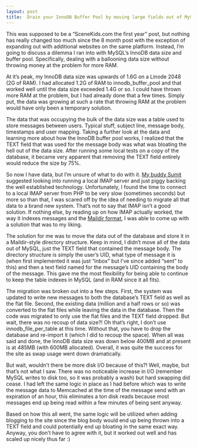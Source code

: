 ```yaml
---
layout: post
title:  Drain your InnoDB Buffer Pool by moving large fields out of MySQL
---
```


This was supposed to be a “SceneKids.com the first year” post, but nothing has really changed too much since the 8 month post with the exception of expanding out with additional websites on the same platform. Instead, I’m going to discuss a dilemma I ran into with MySQL’s InnoDB data size and buffer pool. Specifically, dealing with a ballooning data size without throwing money at the problem for more RAM.

At it’s peak, my InnoDB data size was upwards of 1.6G on a Linode 2048 (2G of RAM). I had allocated 1.2G of RAM to innodb_buffer_pool and that worked well until the data size exceeded 1.4G or so. I could have thrown more RAM at the problem, but I had already done that a few times. Simply put, the data was growing at such a rate that throwing RAM at the problem would have only been a temporary solution.

The data that was occupying the bulk of the data size was a table used to store messages between users. Typical stuff, subject line, message body, timestamps and user mapping. Taking a further look at the data and learning more about how the InnoDB buffer pool works, I realized that the TEXT field that was used for the message body was what was bloating the hell out of the data size. After running some local tests on a copy of the database, it became very apparent that removing the TEXT field entirely would reduce the size by 75%.

So now I have data, but I’m unsure of what to do with it. [My buddy Sumit](http://sumitbirla.com/) suggested looking into running a local IMAP server and just piggy backing the well established technology. Unfortunately, I found the time to connect to a local IMAP server from PHP to be very slow (sometimes seconds) but more so than that, I was scared off by the idea of needing to migrate all that data to a brand new system. That’s not to say that IMAP isn’t a good solution. If nothing else, by reading up on how IMAP actually worked, the way it indexes messages and the [Maildir format](http://en.wikipedia.org/wiki/Maildir), I was able to come up with a solution that was to my liking.

The solution for me was to move the data out of the database and store it in a Maildir-style directory structure. Keep in mind, I didn’t move all of the data out of MySQL, just the TEXT field that contained the message body. The directory structure is simply the user’s UID, what type of message it is (when first implemented it was just “inbox” but I’ve since added “sent” to this) and then a text field named for the message’s UID containing the body of the message. This gave me the most flexibility for being able to continue to keep the table indexes in MySQL (and in RAM since it all fits).

The migration was broken out into a few steps. First, the system was updated to write new messages to both the database’s TEXT field as well as the flat file. Second, the existing data (million and a half rows or so) was converted to the flat files while leaving the data in the database. Then the code was migrated to only use the flat files and the TEXT field dropped. But wait, there was no recoup of data size?! Oh that’s right, I don’t use innodb_file_per_table at this time. Without that, you have to drop the database and re-import it (which I did to recoup the space). When all was said and done, the InnoDB data size was down below 400MB and at present is at 485MB (with 600MB allocated). Overall, it was quite the success for the site as swap usage went down dramatically.

But wait, wouldn’t there be more disk I/O because of this?! Well, maybe, but that’s not what I saw. There was no noticeable increase in I/O (remember MySQL writes to disk too, so it was probably a wash) but hard swapping did cease. I had left the same logic in place as I had before which was to write the message data to Memcached at the time of the message send with an expiration of an hour, this eliminates a ton disk reads because most messages end up being read within a few minutes of being sent anyway.

Based on how this all went, the same logic will be utilized when adding blogging to the site since the blog body would end up being thrown into a TEXT field and could potentially end up bloating in the same exact way. Anyway, you don’t have to agree with it, but it worked out well and has scaled up nicely thus far :)
